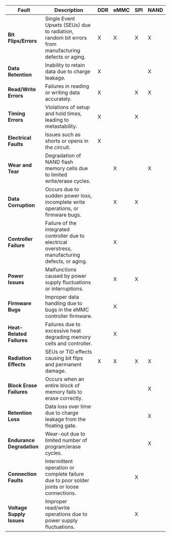 | **Fault**             | **Description**                                                                                            | **DDR** | **eMMC** | **SPI** | **NAND** |
|-----------------------|------------------------------------------------------------------------------------------------------------|--------|---------|--------|--------|
| **Bit Flips/Errors**  | Single Event Upsets (SEUs) due to radiation, random bit errors from manufacturing defects or aging.        | X      | X       | X      | X      |
| **Data Retention**    | Inability to retain data due to charge leakage.                                                            | X      |         |        | X      |
| **Read/Write Errors** | Failures in reading or writing data accurately.                                                           | X      |         | X      | X      |
| **Timing Errors**     | Violations of setup and hold times, leading to metastability.                                             | X      |         | X      |        |
| **Electrical Faults** | Issues such as shorts or opens in the circuit.                                                            | X      |         |        |        |
| **Wear and Tear**     | Degradation of NAND flash memory cells due to limited write/erase cycles.                                 |        | X       |        | X      |
| **Data Corruption**   | Occurs due to sudden power loss, incomplete write operations, or firmware bugs.                           |        | X       | X      |        |
| **Controller Failure**| Failure of the integrated controller due to electrical overstress, manufacturing defects, or aging.       |        | X       |        |        |
| **Power Issues**      | Malfunctions caused by power supply fluctuations or interruptions.                                        |        | X       | X      |        |
| **Firmware Bugs**     | Improper data handling due to bugs in the eMMC controller firmware.                                       |        | X       |        |        |
| **Heat-Related Failures**| Failures due to excessive heat degrading memory cells and controller.                                   |        | X       |        |        |
| **Radiation Effects** | SEUs or TID effects causing bit flips and permanent damage.                                               | X      | X       | X      | X      |
| **Block Erase Failures** | Occurs when an entire block of memory fails to erase correctly.                                          |        |         |        | X      |
| **Retention Loss**    | Data loss over time due to charge leakage from the floating gate.                                         |        |         |        | X      |
| **Endurance Degradation** | Wear-out due to limited number of program/erase cycles.                                                |        |         |        | X      |
| **Connection Faults** | Intermittent operation or complete failure due to poor solder joints or loose connections.               |        |         | X      |        |
| **Voltage Supply Issues** | Improper read/write operations due to power supply fluctuations.                                        |        |         | X      |        |
